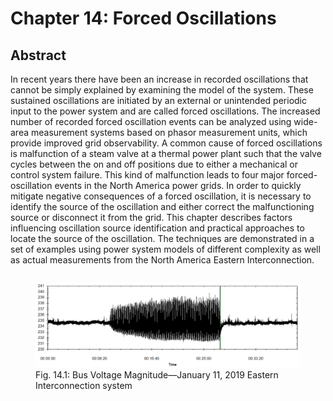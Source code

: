 # Chapter 14: Forced Oscillations
## Abstract
In recent years there have been an increase in recorded oscillations
that cannot be simply explained by examining the model of the
system. These sustained oscillations are initiated by an external or
unintended periodic input to the power system and are called forced
oscillations. The increased number of recorded forced oscillation
events can be analyzed using wide-area measurement systems based on
phasor measurement units, which provide improved grid
observability. A common cause of forced oscillations is malfunction
of a steam valve at a thermal power plant such that the valve cycles
between the on and off positions due to either a mechanical or
control system failure. This kind of malfunction leads to four major
forced-oscillation events in the North America power grids. In order
to quickly mitigate negative consequences of a forced oscillation, it
is necessary to identify the source of the oscillation and either
correct the malfunctioning source or disconnect it from the
grid. This chapter describes factors influencing oscillation source
identification and practical approaches to locate the source of the
oscillation. The techniques are demonstrated in a set of examples
using power system models of different complexity as well as actual
measurements from the North America Eastern Interconnection.

<div style="display: flex; justify-content: center;" width="100%">
    <figure>
        <img src="figures/fig_14p1.png" alt="2019 Eastern Interconnection oscillation" width=480px margin="auto" />
        <figcaption>Fig. 14.1: Bus Voltage Magnitude&mdash;January 11, 2019 Eastern Interconnection system</figcaption>
    </figure>
</div>

[comment]: <> (eof)
